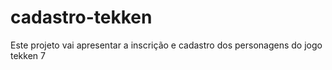 # cadastro-tekken
Este projeto vai apresentar a inscrição e cadastro dos personagens do jogo tekken 7  
